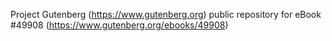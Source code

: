Project Gutenberg (https://www.gutenberg.org) public repository for eBook #49908 (https://www.gutenberg.org/ebooks/49908)
